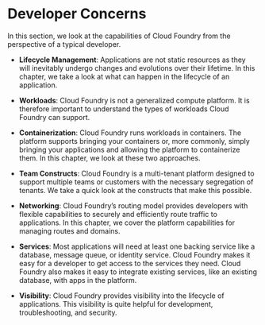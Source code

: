 # Developer Concerns

In this section, we look at the capabilities of Cloud Foundry from the perspective of a typical developer.

- **Lifecycle Management**: Applications are not static resources as they will inevitably undergo changes and evolutions over their lifetime. In this chapter, we take a look at what can happen in the lifecycle of an application.

- **Workloads**: Cloud Foundry is not a generalized compute platform. It is therefore important to understand the types of workloads Cloud Foundry can support. 

- **Containerization**: Cloud Foundry runs workloads in containers. The platform supports bringing your containers or, more commonly, simply bringing your applications and allowing the platform to containerize them. In this chapter, we look at these two approaches. 

- **Team Constructs**: Cloud Foundry is a multi-tenant platform designed to support multiple teams or customers with the necessary segregation of tenants. We take a quick look at the constructs that make this possible.

- **Networking**: Cloud Foundry’s routing model provides developers with flexible capabilities to securely and efficiently route traffic to applications. In this chapter, we cover the platform capabilities for managing routes and domains.

- **Services**: Most applications will need at least one backing service like a database, message queue, or identity service. Cloud Foundry makes it easy for a developer to get access to the services they need. Cloud Foundry also makes it easy to integrate existing services, like an existing database, with apps in the platform.

- **Visibility**: Cloud Foundry provides visibility into the lifecycle of applications. This visibility is quite helpful for development, troubleshooting, and security. 


